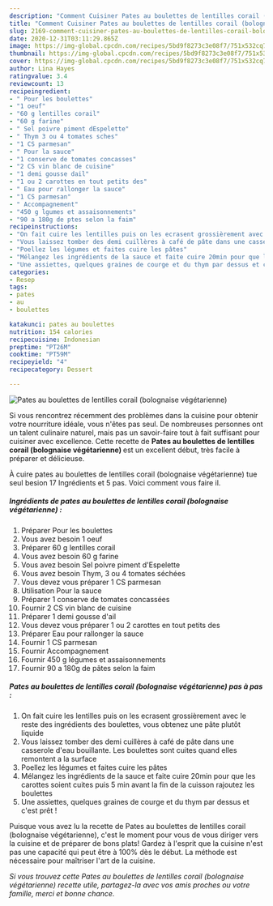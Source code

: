 ```yaml
---
description: "Comment Cuisiner Pates au boulettes de lentilles corail (bolognaise végétarienne)"
title: "Comment Cuisiner Pates au boulettes de lentilles corail (bolognaise végétarienne)"
slug: 2169-comment-cuisiner-pates-au-boulettes-de-lentilles-corail-bolognaise-vegetarienne
date: 2020-12-31T03:11:29.865Z
image: https://img-global.cpcdn.com/recipes/5bd9f8273c3e08f7/751x532cq70/pates-au-boulettes-de-lentilles-corail-bolognaise-vegetarienne-photo-principale-de-la-recette.jpg
thumbnail: https://img-global.cpcdn.com/recipes/5bd9f8273c3e08f7/751x532cq70/pates-au-boulettes-de-lentilles-corail-bolognaise-vegetarienne-photo-principale-de-la-recette.jpg
cover: https://img-global.cpcdn.com/recipes/5bd9f8273c3e08f7/751x532cq70/pates-au-boulettes-de-lentilles-corail-bolognaise-vegetarienne-photo-principale-de-la-recette.jpg
author: Lina Hayes
ratingvalue: 3.4
reviewcount: 13
recipeingredient:
- " Pour les boulettes"
- "1 oeuf"
- "60 g lentilles corail"
- "60 g farine"
- " Sel poivre piment dEspelette"
- " Thym 3 ou 4 tomates sches"
- "1 CS parmesan"
- " Pour la sauce"
- "1 conserve de tomates concasses"
- "2 CS vin blanc de cuisine"
- "1 demi gousse dail"
- "1 ou 2 carottes en tout petits des"
- " Eau pour rallonger la sauce"
- "1 CS parmesan"
- " Accompagnement"
- "450 g lgumes et assaisonnements"
- "90 a 180g de ptes selon la faim"
recipeinstructions:
- "On fait cuire les lentilles puis on les ecrasent grossièrement avec le reste des ingrédients des boulettes, vous obtenez une pâte plutôt liquide"
- "Vous laissez tomber des demi cuillères à café de pâte dans une casserole d&#39;eau bouillante. Les boulettes sont cuites quand elles remontent a la surface"
- "Poellez les légumes et faites cuire les pâtes"
- "Mélangez les ingrédients de la sauce et faite cuire 20min pour que les carottes soient cuites puis 5 min avant la fin de la cuisson rajoutez les boulettes"
- "Une assiettes, quelques graines de courge et du thym par dessus et c&#39;est prêt !"
categories:
- Resep
tags:
- pates
- au
- boulettes

katakunci: pates au boulettes 
nutrition: 154 calories
recipecuisine: Indonesian
preptime: "PT26M"
cooktime: "PT59M"
recipeyield: "4"
recipecategory: Dessert

---
```



![Pates au boulettes de lentilles corail (bolognaise végétarienne)](https://img-global.cpcdn.com/recipes/5bd9f8273c3e08f7/751x532cq70/pates-au-boulettes-de-lentilles-corail-bolognaise-vegetarienne-photo-principale-de-la-recette.jpg)

Si vous rencontrez récemment des problèmes dans la cuisine pour obtenir votre nourriture idéale, vous n'êtes pas seul. De nombreuses personnes ont un talent culinaire naturel, mais pas un savoir-faire tout à fait suffisant pour cuisiner avec excellence. Cette recette de <strong> Pates au boulettes de lentilles corail (bolognaise végétarienne) </strong> est un excellent début, très facile à préparer et délicieuse.

<!--inarticleads1-->

À cuire pates au boulettes de lentilles corail (bolognaise végétarienne) tue seul besion 17 Ingrédients et 5 pas. Voici comment vous faire il.

##### Ingrédients de pates au boulettes de lentilles corail (bolognaise végétarienne) :

1. Préparer  Pour les boulettes
1. Vous avez besoin 1 oeuf
1. Préparer 60 g lentilles corail
1. Vous avez besoin 60 g farine
1. Vous avez besoin  Sel poivre piment d&#39;Espelette
1. Vous avez besoin  Thym, 3 ou 4 tomates séchées
1. Vous devez vous préparer 1 CS parmesan
1. Utilisation  Pour la sauce
1. Préparer 1 conserve de tomates concassées
1. Fournir 2 CS vin blanc de cuisine
1. Préparer 1 demi gousse d&#39;ail
1. Vous devez vous préparer 1 ou 2 carottes en tout petits des
1. Préparer  Eau pour rallonger la sauce
1. Fournir 1 CS parmesan
1. Fournir  Accompagnement
1. Fournir 450 g légumes et assaisonnements
1. Fournir 90 a 180g de pâtes selon la faim




<!--inarticleads2-->

##### Pates au boulettes de lentilles corail (bolognaise végétarienne) pas à pas :

1. On fait cuire les lentilles puis on les ecrasent grossièrement avec le reste des ingrédients des boulettes, vous obtenez une pâte plutôt liquide
1. Vous laissez tomber des demi cuillères à café de pâte dans une casserole d&#39;eau bouillante. Les boulettes sont cuites quand elles remontent a la surface
1. Poellez les légumes et faites cuire les pâtes
1. Mélangez les ingrédients de la sauce et faite cuire 20min pour que les carottes soient cuites puis 5 min avant la fin de la cuisson rajoutez les boulettes
1. Une assiettes, quelques graines de courge et du thym par dessus et c&#39;est prêt !




<!--inarticleads1-->

<p>
Puisque vous avez lu la recette de Pates au boulettes de lentilles corail (bolognaise végétarienne), c'est le moment pour vous de vous diriger vers la cuisine et de préparer de bons plats! Gardez à l'esprit que la cuisine n'est pas une capacité qui peut être à 100% dès le début. La méthode est nécessaire pour maîtriser l'art de la cuisine.
</p>

<p>
<i>Si vous trouvez cette Pates au boulettes de lentilles corail (bolognaise végétarienne) recette utile, partagez-la avec vos amis proches ou votre famille, merci et bonne chance.</i>
</p>
